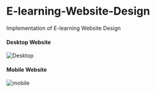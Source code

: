 # E-learning-Website-Design
Implementation of E-learning Website Design

#### Desktop Website
![Desktop](https://user-images.githubusercontent.com/20295349/126937244-fdd6ab44-a648-4f6c-9952-ab2e42b0ac50.png)

#### Mobile Website
![mobile](https://user-images.githubusercontent.com/20295349/126937344-fc5972a8-4fd7-4805-97ea-aaa19da20345.png)

